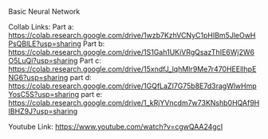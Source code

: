 Basic Neural Network

Collab Links:
Part a: https://colab.research.google.com/drive/1wzb7KzhVCNyC1pHIBm5JleOwHPsQBlLE?usp=sharing
Part b: https://colab.research.google.com/drive/1S1Gah1UKiVRgQsazThIE6Wj2W6O5LuQi?usp=sharing
Part c: https://colab.research.google.com/drive/15xndfJ_lqhMIr9Me7r470HEElIhpENG6?usp=sharing
part d: https://colab.research.google.com/drive/1GQfLaZI7G75b8E7d3ragWlwHmpYosC5S?usp=sharing
part e: https://colab.research.google.com/drive/1_kRjYVncdm7w73KNshb0HQAf9HIBHZ9J?usp=sharing

Youtube Link:
https://www.youtube.com/watch?v=cgwQAA24gcI
